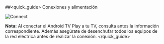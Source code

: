 ##<quick_guide> Conexiones y alimentación

![Connect](http://static.energysistem.com/images/manuals/42162/550022351b987.jpg)

**Nota:** Al conectar el Android TV Play a tu TV, consulta antes la información correspondiente. Además asegúrate de desenchufar todos los equipos de la red eléctrica antes de realizar la conexión.
</quick_guide>

